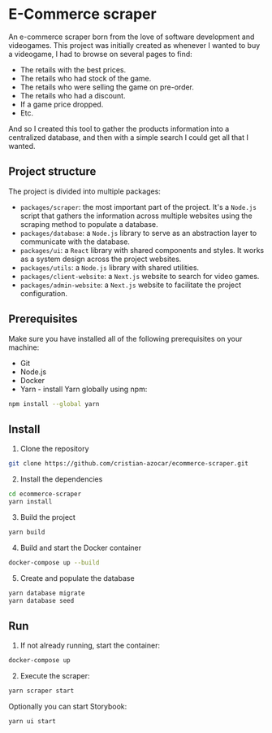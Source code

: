 # E-Commerce scraper

An e-commerce scraper born from the love of software development and videogames.
This project was initially created as whenever I wanted to buy a videogame, I had to browse on several pages to find:

- The retails with the best prices.
- The retails who had stock of the game.
- The retails who were selling the game on pre-order.
- The retails who had a discount.
- If a game price dropped.
- Etc.

And so I created this tool to gather the products information into a centralized database, and then with a simple search I could get all that I wanted.

## Project structure

The project is divided into multiple packages:

- `packages/scraper`: the most important part of the project. It's a `Node.js` script that gathers the information across multiple websites using the scraping method to populate a database.
- `packages/database`: a `Node.js` library to serve as an abstraction layer to communicate with the database.
- `packages/ui`: a `React` library with shared components and styles. It works as a system design across the project websites.
- `packages/utils`: a `Node.js` library with shared utilities.
- `packages/client-website`: a `Next.js` website to search for video games.
- `packages/admin-website`: a `Next.js` website to facilitate the project configuration.

## Prerequisites

Make sure you have installed all of the following prerequisites on your machine:
* Git
* Node.js
* Docker
* Yarn - install Yarn globally using npm:

```bash
npm install --global yarn
```

## Install

1. Clone the repository

```bash
git clone https://github.com/cristian-azocar/ecommerce-scraper.git
```

2. Install the dependencies

```bash
cd ecommerce-scraper
yarn install
```

3. Build the project

```bash
yarn build
```

4. Build and start the Docker container

```bash
docker-compose up --build
```

5. Create and populate the database

```bash
yarn database migrate
yarn database seed
```

## Run

1. If not already running, start the container:

```bash
docker-compose up
```

2. Execute the scraper:

```bash
yarn scraper start
```

Optionally you can start Storybook:

```bash
yarn ui start
```

